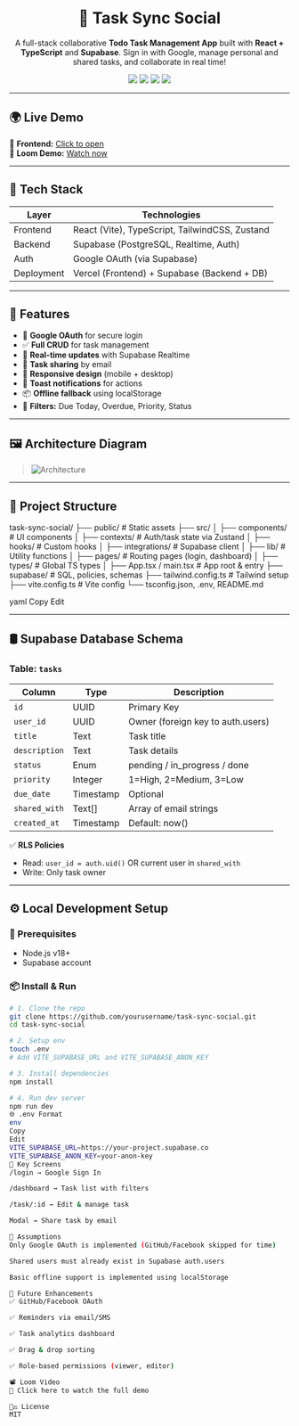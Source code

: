 <h1 align="center">📝 Task Sync Social</h1>

<p align="center">
  A full-stack collaborative <b>Todo Task Management App</b> built with <b>React + TypeScript</b> and <b>Supabase</b>. Sign in with Google, manage personal and shared tasks, and collaborate in real time!
</p>

<p align="center">
  <img src="https://img.shields.io/badge/Frontend-React-blue?logo=react" />
  <img src="https://img.shields.io/badge/Backend-Supabase-3FCF8E?logo=supabase" />
  <img src="https://img.shields.io/badge/TypeScript-Enabled-blue?logo=typescript" />
  <img src="https://img.shields.io/badge/Deployed-Vercel-black?logo=vercel" />
</p>

---

## 🌍 Live Demo

🔗 **Frontend:** [Click to open](https://your-frontend.vercel.app)  
🎥 **Loom Demo:** [Watch now](https://loom.com/share/your-demo-link)

---

## 🧰 Tech Stack

| Layer       | Technologies                                   |
|-------------|------------------------------------------------|
| Frontend    | React (Vite), TypeScript, TailwindCSS, Zustand |
| Backend     | Supabase (PostgreSQL, Realtime, Auth)          |
| Auth        | Google OAuth (via Supabase)                    |
| Deployment  | Vercel (Frontend) + Supabase (Backend + DB)    |

---

## 🚀 Features

- 🔐 **Google OAuth** for secure login
- ✅ **Full CRUD** for task management
- 🔁 **Real-time updates** with Supabase Realtime
- 👥 **Task sharing** by email
- 📱 **Responsive design** (mobile + desktop)
- 🔔 **Toast notifications** for actions
- 📦 **Offline fallback** using localStorage
- 📂 **Filters:** Due Today, Overdue, Priority, Status

---

## 🖼️ Architecture Diagram

> ![Architecture](./architecture.png)

---

## 📁 Project Structure

task-sync-social/
├── public/ # Static assets
├── src/
│ ├── components/ # UI components
│ ├── contexts/ # Auth/task state via Zustand
│ ├── hooks/ # Custom hooks
│ ├── integrations/ # Supabase client
│ ├── lib/ # Utility functions
│ ├── pages/ # Routing pages (login, dashboard)
│ ├── types/ # Global TS types
│ ├── App.tsx / main.tsx # App root & entry
├── supabase/ # SQL, policies, schemas
├── tailwind.config.ts # Tailwind setup
├── vite.config.ts # Vite config
└── tsconfig.json, .env, README.md

yaml
Copy
Edit

---

## 🛢️ Supabase Database Schema

### Table: `tasks`

| Column      | Type      | Description                      |
|-------------|-----------|----------------------------------|
| `id`        | UUID      | Primary Key                      |
| `user_id`   | UUID      | Owner (foreign key to auth.users)|
| `title`     | Text      | Task title                       |
| `description` | Text    | Task details                     |
| `status`    | Enum      | pending / in_progress / done     |
| `priority`  | Integer   | 1=High, 2=Medium, 3=Low           |
| `due_date`  | Timestamp | Optional                         |
| `shared_with` | Text[]  | Array of email strings            |
| `created_at` | Timestamp| Default: now()                   |

✅ **RLS Policies**
- Read: `user_id = auth.uid()` OR current user in `shared_with`
- Write: Only task owner

---

## ⚙️ Local Development Setup

### 🧾 Prerequisites
- Node.js v18+
- Supabase account

### 📦 Install & Run

```bash
# 1. Clone the repo
git clone https://github.com/yourusername/task-sync-social.git
cd task-sync-social

# 2. Setup env
touch .env
# Add VITE_SUPABASE_URL and VITE_SUPABASE_ANON_KEY

# 3. Install dependencies
npm install

# 4. Run dev server
npm run dev
🌐 .env Format
env
Copy
Edit
VITE_SUPABASE_URL=https://your-project.supabase.co
VITE_SUPABASE_ANON_KEY=your-anon-key
🧪 Key Screens
/login → Google Sign In

/dashboard → Task list with filters

/task/:id → Edit & manage task

Modal → Share task by email

📌 Assumptions
Only Google OAuth is implemented (GitHub/Facebook skipped for time)

Shared users must already exist in Supabase auth.users

Basic offline support is implemented using localStorage

🎯 Future Enhancements
✅ GitHub/Facebook OAuth

✅ Reminders via email/SMS

✅ Task analytics dashboard

✅ Drag & drop sorting

✅ Role-based permissions (viewer, editor)

📽️ Loom Video
🎥 Click here to watch the full demo

🧑‍⚖️ License
MIT
